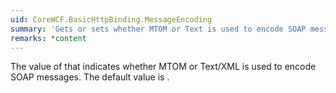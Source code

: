 ```yaml
---
uid: CoreWCF.BasicHttpBinding.MessageEncoding
summary: 'Gets or sets whether MTOM or Text is used to encode SOAP messages.'
remarks: *content
---
```


The value of
          <see cref="T:CoreWCF.WSMessageEncoding" />
          that indicates whether MTOM or Text/XML is used to encode SOAP messages. The default value is
          <see cref="F:CoreWCF.WSMessageEncoding.Text" />
          .